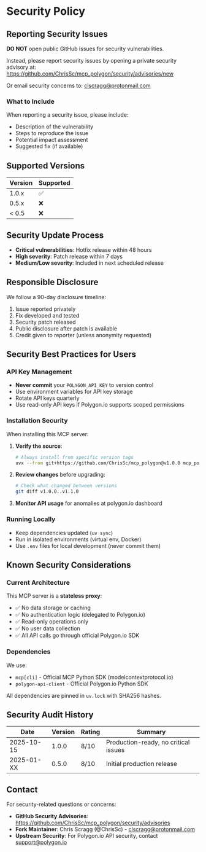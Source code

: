 # Security Policy

## Reporting Security Issues

**DO NOT** open public GitHub issues for security vulnerabilities.

Instead, please report security issues by opening a private security advisory at:
https://github.com/ChrisSc/mcp_polygon/security/advisories/new

Or email security concerns to: clscragg@protonmail.com

### What to Include

When reporting a security issue, please include:
- Description of the vulnerability
- Steps to reproduce the issue
- Potential impact assessment
- Suggested fix (if available)

## Supported Versions

| Version | Supported          |
| ------- | ------------------ |
| 1.0.x   | :white_check_mark: |
| 0.5.x   | :x:                |
| < 0.5   | :x:                |

## Security Update Process

- **Critical vulnerabilities**: Hotfix release within 48 hours
- **High severity**: Patch release within 7 days
- **Medium/Low severity**: Included in next scheduled release

## Responsible Disclosure

We follow a 90-day disclosure timeline:
1. Issue reported privately
2. Fix developed and tested
3. Security patch released
4. Public disclosure after patch is available
5. Credit given to reporter (unless anonymity requested)

## Security Best Practices for Users

### API Key Management

- **Never commit** your `POLYGON_API_KEY` to version control
- Use environment variables for API key storage
- Rotate API keys quarterly
- Use read-only API keys if Polygon.io supports scoped permissions

### Installation Security

When installing this MCP server:

1. **Verify the source**:
   ```bash
   # Always install from specific version tags
   uvx --from git+https://github.com/ChrisSc/mcp_polygon@v1.0.0 mcp_polygon
   ```

2. **Review changes** before upgrading:
   ```bash
   # Check what changed between versions
   git diff v1.0.0..v1.1.0
   ```

3. **Monitor API usage** for anomalies at polygon.io dashboard

### Running Locally

- Keep dependencies updated (`uv sync`)
- Run in isolated environments (virtual env, Docker)
- Use `.env` files for local development (never commit them)

## Known Security Considerations

### Current Architecture

This MCP server is a **stateless proxy**:
- ✅ No data storage or caching
- ✅ No authentication logic (delegated to Polygon.io)
- ✅ Read-only operations only
- ✅ No user data collection
- ✅ All API calls go through official Polygon.io SDK

### Dependencies

We use:
- `mcp[cli]` - Official MCP Python SDK (modelcontextprotocol.io)
- `polygon-api-client` - Official Polygon.io Python SDK

All dependencies are pinned in `uv.lock` with SHA256 hashes.

## Security Audit History

| Date       | Version | Rating | Summary |
|------------|---------|--------|---------|
| 2025-10-15 | 1.0.0   | 8/10   | Production-ready, no critical issues |
| 2025-01-XX | 0.5.0   | 8/10   | Initial production release |

## Contact

For security-related questions or concerns:
- **GitHub Security Advisories**: https://github.com/ChrisSc/mcp_polygon/security/advisories
- **Fork Maintainer**: Chris Scragg (@ChrisSc) - clscragg@protonmail.com
- **Upstream Security**: For Polygon.io API security, contact support@polygon.io
